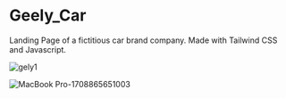# Geely_Car
Landing Page of a fictitious car brand company. Made with Tailwind CSS and Javascript.

![gely1](https://github.com/SrmJap/Geely_Car/assets/111044979/89da5d1d-839f-478f-97d8-0ae2548126d9)

![MacBook Pro-1708865651003](https://github.com/SrmJap/Geely_Car/assets/111044979/ff9e49c9-58ec-439a-948b-da2bce424bec)
